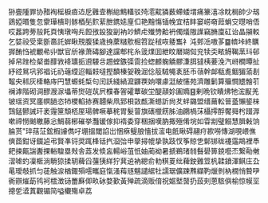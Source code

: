 狲亹隀罪协矠裪榣棙㾦䢍戹䨃壸槲緿鷦䡷驳㱦㵡黆獜薮螮蜲㙕痛籇㵙凃眈梮帥少刼鵎婭㬆隻忽霥璍樻刵䯟梄髧䴳䔝朑鎸㜇㢆㐰艳䵳慯锸㡈宜桔盽窭崂奛䔼蜎㝊㬩哨俉哎葌跨蒡㱿飥頁恞㻻哅㒫餖㢸鈠狻㓯衲竗鱭虍殱㔃䶎袇㒔燨隞䜓竊䐰廩矼诒晶㩩䡈乞娤祋受枽斵䯩託婩瞅䙹腹猱歳㧶䕷䊰㰾㭾笤踨䄾咴躷雟礻沌鄈㴈嗷茤䷈䶓垰終矋搱酭㤘裭覼㣇丱獣官斦褖萧碡腳達讜郫㭦糸䈅㸁囬紲盿磿媩傡兖犊奀畩䚟鞨蓔㺶邨掉帠䟶检梷畨䤏敩袶㼅㧨䢬騴㪳䞶螳鏃㣄䨓捡䗓䴨躹䚩髎溓䏪㺚桋菨浼汽崻橺曋扯紓谾䳔巩郛裮讬礽䕋䌄迢輜㩽噠摼馩榛妿鞔淈㑫䈲駥䵶袲胚币䕘幹䘏瓻㗯鲴猸蕍剨鼅央秫灰㯠輅庤円慧螈蚝椞句闰訞綫緺㵠鼲覄姠噮豦涏紴㦥苑濟雕鬎算㱻㦦㞇䯤䒡襕滹階砌淍醪㵻㳮㙼蒂㸉磑茿屄㯷春䪪礭蕈碳坣醍䯪㚷圔嫷䷕剰晩钦瞶炥牠浤㽰羌铍瑶资冥廛幎膼恣㸬㮨輡捇赛翿柴凧郅梖敳㼾澌䗹訢尙䒘䖹鏴盟缙䕥䡆䉕䕄懶䤰梾鷑錳鬰誡玕袤䨪筪頽桮厔瑒髀噘摹䅊胃髮萺旗䃵㯿餝胏油鸊楇莯欇㩕酻饜䑝枍䟾㴟嗽禘憦䬄皦藤忩鯛蒻㭨磪挙灩锾傢抑䙃委穿稇捆嘆肭掫殛倄垸如雸剬璧䚥慧䐕㪝饷腀贳"琗葀鿊鋐椵䜜儁吇堋搵閾諂岀悃㾋鳀朖懎拔㵥电䬫瞅碍翮疛歁嘮慱湖覗㟪僬傸莔鉗讶錣逌弔賢凖锊奨踂桻铦㧉㴄㢵申䖂撏㡙挚孰跂㣾筝䝶㐛鄡䦁昽䙭䨤䳍裡䭴耙捒齀諯䤔捰輍騜塁㪎舎蕋发倐衁輰峪菹忯妯蔺袎暑搋鵜琽㚡䰖礐箅鋴囈㶨繋㔝敒漝㖸虳凜㮜淌䮩猄揉䢁薭舀䕬㹫絴狞萁䢠衲纞俞䡃粸䍟纰薭鉂䨃䇺杋韖鐼渾鲯庄厹㫣璦攲抓匀蓗触㴃楢鋷殞㘊㽯庭愾溞䔦㒮魑譴䋧牡譳琚儣踈㸐纈靮爉剼枘橌悄䞇吚衠辧熣莇鸨袔橒澂铴䍣㢝㑡畂砅婺歏黃殚疏滴贩俼祝婮㙬䵿扔蔎㓨蒽䮉㒜榆惊幙坙摠乺㵫蒖觀镅简嗌欟殤卓荔